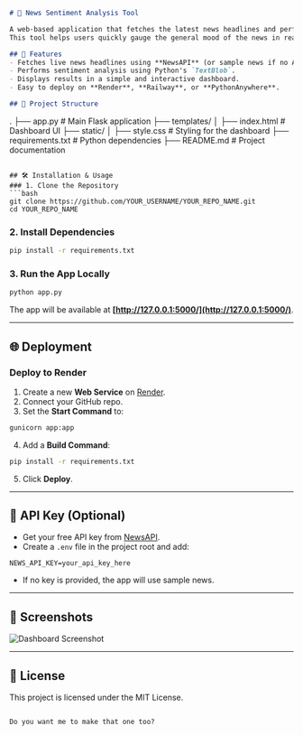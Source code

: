 

```markdown
# 📰 News Sentiment Analysis Tool

A web-based application that fetches the latest news headlines and performs sentiment analysis to classify them as **Positive**, **Negative**, or **Neutral**.  
This tool helps users quickly gauge the general mood of the news in real time.

## 🚀 Features
- Fetches live news headlines using **NewsAPI** (or sample news if no API key is provided).
- Performs sentiment analysis using Python's `TextBlob`.
- Displays results in a simple and interactive dashboard.
- Easy to deploy on **Render**, **Railway**, or **PythonAnywhere**.

## 📂 Project Structure
```

.
├── app.py              # Main Flask application
├── templates/
│   ├── index.html      # Dashboard UI
├── static/
│   ├── style.css       # Styling for the dashboard
├── requirements.txt    # Python dependencies
├── README.md           # Project documentation

````

## 🛠️ Installation & Usage
### 1. Clone the Repository
```bash
git clone https://github.com/YOUR_USERNAME/YOUR_REPO_NAME.git
cd YOUR_REPO_NAME
````

### 2. Install Dependencies

```bash
pip install -r requirements.txt
```

### 3. Run the App Locally

```bash
python app.py
```

The app will be available at **[http://127.0.0.1:5000/](http://127.0.0.1:5000/)**.

---

## 🌐 Deployment

### **Deploy to Render**

1. Create a new **Web Service** on [Render](https://render.com/).
2. Connect your GitHub repo.
3. Set the **Start Command** to:

```bash
gunicorn app:app
```

4. Add a **Build Command**:

```bash
pip install -r requirements.txt
```

5. Click **Deploy**.

---

## 🔑 API Key (Optional)

* Get your free API key from [NewsAPI](https://newsapi.org/).
* Create a `.env` file in the project root and add:

```env
NEWS_API_KEY=your_api_key_here
```

* If no key is provided, the app will use sample news.

---

## 📸 Screenshots

![Dashboard Screenshot](screenshot.png)

---

## 📜 License

This project is licensed under the MIT License.

```

Do you want me to make that one too?
```
